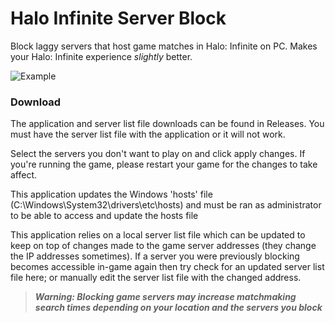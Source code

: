 # Halo Infinite Server Block

Block laggy servers that host game matches in Halo: Infinite on PC. Makes your Halo: Infinite experience *slightly* better.

![Example](https://i.imgur.com/3byZFor.png)
### Download
The application and server list file downloads can be found in Releases. You must have the server list file with the application or it will not work.

Select the servers you don't want to play on and click apply changes. If you're running the game, please restart your game for the changes to take affect.

This application updates the Windows 'hosts' file (C:\Windows\System32\drivers\etc\hosts) and must be ran as administrator to be able to access and update the hosts file

This application relies on a local server list file which can be updated to keep on top of changes made to the game server addresses (they change the IP addresses sometimes). If a server you were previously blocking becomes accessible in-game again then try check for an updated server list file here; or manually edit the server list file with the changed address.

>***Warning: Blocking game servers may increase matchmaking search times depending on your location and the servers you block***
